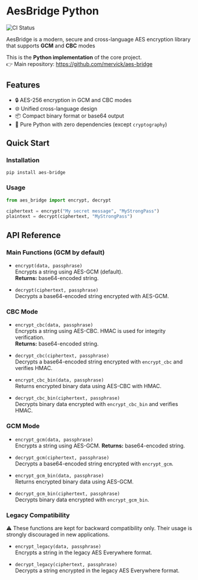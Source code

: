 # AesBridge Python
![CI Status](https://github.com/mervick/aes-bridge-python/actions/workflows/python-tests.yml/badge.svg)

AesBridge is a modern, secure and cross-language AES encryption library that supports **GCM** and **CBC** modes


This is the **Python implementation** of the core project.  
👉 Main repository: https://github.com/mervick/aes-bridge

## Features

- 🔒 AES-256 encryption in GCM and CBC modes
- 🌐 Unified cross-language design
- 📦 Compact binary format or base64 output
- 🐍 Pure Python with zero dependencies (except `cryptography`)

## Quick Start

### Installation

```
pip install aes-bridge
```

### Usage
```python
from aes_bridge import encrypt, decrypt

ciphertext = encrypt("My secret message", "MyStrongPass")
plaintext = decrypt(ciphertext, "MyStrongPass")
```

## API Reference

### Main Functions (GCM by default)

- `encrypt(data, passphrase)`  
  Encrypts a string using AES-GCM (default).  
  **Returns:** base64-encoded string.
  
- `decrypt(ciphertext, passphrase)`  
  Decrypts a base64-encoded string encrypted with AES-GCM.

### CBC Mode

- `encrypt_cbc(data, passphrase)`  
  Encrypts a string using AES-CBC. 
  HMAC is used for integrity verification.  
  **Returns:** base64-encoded string.  

- `decrypt_cbc(ciphertext, passphrase)`  
  Decrypts a base64-encoded string encrypted with `encrypt_cbc` and verifies HMAC.

- `encrypt_cbc_bin(data, passphrase)`  
  Returns encrypted binary data using AES-CBC with HMAC.

- `decrypt_cbc_bin(ciphertext, passphrase)`  
  Decrypts binary data encrypted with `encrypt_cbc_bin` and verifies HMAC.

### GCM Mode

- `encrypt_gcm(data, passphrase)`  
  Encrypts a string using AES-GCM.
  **Returns:** base64-encoded string.

- `decrypt_gcm(ciphertext, passphrase)`  
  Decrypts a base64-encoded string encrypted with `encrypt_gcm`.

- `encrypt_gcm_bin(data, passphrase)`  
  Returns encrypted binary data using AES-GCM.

- `decrypt_gcm_bin(ciphertext, passphrase)`  
  Decrypts binary data encrypted with `encrypt_gcm_bin`.

### Legacy Compatibility

⚠️ These functions are kept for backward compatibility only.
Their usage is strongly discouraged in new applications.

- `encrypt_legacy(data, passphrase)`  
  Encrypts a string in the legacy AES Everywhere format.  

- `decrypt_legacy(ciphertext, passphrase)`  
  Decrypts a string encrypted in the legacy AES Everywhere format.

